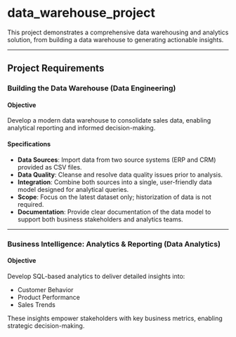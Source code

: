 # data_warehouse_project

This project demonstrates a comprehensive data warehousing and analytics solution, from building a data warehouse to generating actionable insights. 

---

## Project Requirements

### Building the Data Warehouse (Data Engineering)

#### Objective
Develop a modern data warehouse to consolidate sales data, enabling analytical reporting and informed decision-making.

#### Specifications
- **Data Sources**: Import data from two source systems (ERP and CRM) provided as CSV files.
- **Data Quality**: Cleanse and resolve data quality issues prior to analysis.
- **Integration**: Combine both sources into a single, user-friendly data model designed for analytical queries.
- **Scope**: Focus on the latest dataset only; historization of data is not required.
- **Documentation**: Provide clear documentation of the data model to support both business stakeholders and analytics teams.

---

### Business Intelligence: Analytics & Reporting (Data Analytics)

#### Objective
Develop SQL-based analytics to deliver detailed insights into:
- Customer Behavior
- Product Performance
- Sales Trends

These insights empower stakeholders with key business metrics, enabling strategic decision-making.
